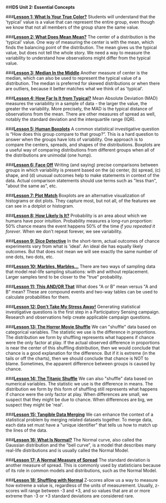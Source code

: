 ##**IDS Unit 2: Essential Concepts**

###**<u>[Lesson 1: What Is Your True Color?](lesson1.md)</u>**
Students will understand that the 'typical' value is a value that can represent the entire group, even
though we know that not all members of the group share the same value.

###**<u>[Lesson 2: What Does Mean Mean?](lesson2.md)</u>**
The center of a distribution is the 'typical' value. One way of measuring the center is with the mean,
which finds the balancing point of the distribution. The mean gives us the typical value, but does not tell
the whole story. We need a way to measure the variability to understand how observations might differ
from the typical value.

###**<u>[Lesson 3: Median In the Middle](lesson3.md)</u>**
Another measure of center is the median, which can also be used to represent the typical value of a
distribution. The median is preferred for skewed distributions or when there are outliers, because it better
matches what we think of as 'typical'.

###**<u>[Lesson 4: How Far Is It from Typical?](lesson4.md)</u>**
Mean Absolute Deviation (MAD) measures the variability in a sample of data - the larger the value, the greater the variability. More
precisely, the MAD is the typical distance of observations from the mean. There are other measures of
spread as well, notably the standard deviation and the interquartile range (IQR).

###**<u>[Lesson 5: Human Boxplots](lesson5.md)</u>**
A common statistical investigative question is “How does this group compare to that group?”. This is a hard question to
answer when the groups have lots of variability. One approach is to compare the centers, spreads, and
shapes of the distributions. Boxplots are a useful way of comparing distributions from different groups
when all of the distributions are unimodal (one hump).

###**<u>[Lesson 6: Face Off](lesson6.md)</u>**
Writing (and saying) precise comparisons between groups in which variability is present based on the (a)
center, (b) spread, (c) shape, and (d) unusual outcomes help to make statements in context of the data.
Actual comparison statements should use terms such as "less than", "about the same as", etc.

###**<u>[Lesson 7: Plot Match](lesson7.md)</u>**
Boxplots are an alternative visualization of histograms or dot plots. They capture most, but not all, of the
features we can see in a dotplot or histogram.

###**<u>[Lesson 8: How Likely Is It?](lesson8.md)</u>**
Probability is an area about which we humans have poor intuition. Probability measures a long-run
proportion: 50% chance means the event happens 50% of the time *if you repeated it forever*. When we
don't repeat forever, we see variability.

###**<u>[Lesson 9: Dice Detective](lesson9.md)</u>**
In the short-term, actual outcomes of chance experiments vary from what is 'ideal'. An ideal die has
equally likely outcomes. But that does not mean we will see exactly the same number of one dots, two
dots, etc.

###**<u>[Lesson 10: Marbles, Marbles…](lesson10.md)</u>**
There are two ways of sampling data that model real-life sampling situations: with and without
replacement. Larger samples tend to be closer to the "true" probability.

###**<u>[Lesson 11: This AND/OR That](lesson11.md)</u>**
What does "A or B" mean versus "A and B" mean? These are compound events and two-way tables can
be used to calculate probabilities for them.

###**<u>[Lesson 12: Don’t Take My Stress Away!](lesson12.md)</u>**
Generating statistical investigative questions is the first step in a Participatory Sensing campaign. Research and
observations help create applicable campaign questions.

###**<u>[Lesson 13: The Horror Movie Shuffle](lesson13.md)</u>**
We can "shuffle" data based on categorical variables. The statistic we use is the difference in proportions.
The distribution we form by shuffling represents what happens if chance were the only factor at play. If
the actual observed difference in proportions is near the center of this shuffling distribution, then we would
conclude that chance is a good explanation for the difference. But if it is extreme (in the tails or off the
charts), then we should conclude that chance is NOT to blame. Sometimes, the apparent difference
between groups is caused by chance.

###**<u>[Lesson 14: The Titanic Shuffle](lesson14.md)</u>**
We can also "shuffle" data based on numerical variables. The statistic we use is the difference in means.
The distribution we form by this form of shuffling still represents what happens if chance were the only
factor at play. When differences are small, we suspect that they might be due to chance. When
differences are big, we suspect they might be 'real'.

###**<u>[Lesson 15: Tangible Data Merging](lesson15.md)</u>**
We can enhance the context of a statistical problem by merging related datasets together. To merge
data, each data set must have a "unique identifier" that tells us how to match up the lines of the data.

###**<u>[Lesson 16: What Is Normal?](lesson16.md)</u>**
The Normal curve, also called the Gaussian distribution and the "bell curve", is a model that describes
many real-life distributions and is usually called the Normal Model.

###**<u>[Lesson 17: A Normal Measure of Spread](lesson17.md)</u>**
The standard deviation is another measure of spread. This is commonly used by statisticians because of
its role in common models and distributions, such as the Normal Model.

###**<u>[Lesson 18: Shuffling with Normal](lesson18.md)</u>**
Z-scores allow us a way to measure how extreme a value is, regardless of the units of measurement.
Usually, z-scores will range between -3 and +3, and so values that are at or more extreme than -3 or +3
standard deviations are considered rare.